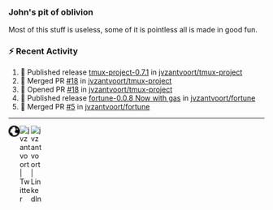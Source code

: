 ### John's pit of oblivion

Most of this stuff is useless, some of it is pointless all is made in good fun.

### :zap: Recent Activity

<!--START_SECTION:activity-->
1. 🚀 Published release [tmux-project-0.7.1](https://github.com/jvzantvoort/tmux-project/releases/tag/tmux-project-0.7.1) in [jvzantvoort/tmux-project](https://github.com/jvzantvoort/tmux-project)
2. 🎉 Merged PR [#18](https://github.com/jvzantvoort/tmux-project/pull/18) in [jvzantvoort/tmux-project](https://github.com/jvzantvoort/tmux-project)
3. 💪 Opened PR [#18](https://github.com/jvzantvoort/tmux-project/pull/18) in [jvzantvoort/tmux-project](https://github.com/jvzantvoort/tmux-project)
4. 🚀 Published release [fortune-0.0.8 Now with gas](https://github.com/jvzantvoort/fortune/releases/tag/fortune-0.0.8) in [jvzantvoort/fortune](https://github.com/jvzantvoort/fortune)
5. 🎉 Merged PR [#5](https://github.com/jvzantvoort/fortune/pull/5) in [jvzantvoort/fortune](https://github.com/jvzantvoort/fortune)
<!--END_SECTION:activity-->

---

[<img align="left" alt="jvzantvoort.org" width="22px" src="https://raw.githubusercontent.com/iconic/open-iconic/master/svg/globe.svg" />][website]
[<img align="left" alt="jvzantvoort | Twitter" width="22px" src="https://cdn.jsdelivr.net/npm/simple-icons@v3/icons/twitter.svg" />][twitter]
[<img align="left" alt="jvzantvoort | LinkedIn" width="22px" src="https://cdn.jsdelivr.net/npm/simple-icons@v3/icons/linkedin.svg" />][linkedin]


[website]: https://vanzantvoort.org/
[twitter]: https://twitter.com/jvanzantvoort
[linkedin]: https://www.linkedin.com/in/johnvanzantvoort/
